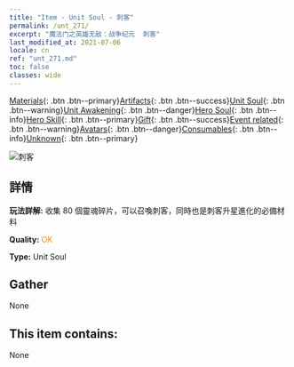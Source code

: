 ```yaml
---
title: "Item - Unit Soul - 刺客"
permalink: /unt_271/
excerpt: "魔法门之英雄无敌：战争纪元  刺客"
last_modified_at: 2021-07-06
locale: cn
ref: "unt_271.md"
toc: false
classes: wide
---
```

 [Materials](/ItemsCN/){: .btn .btn--primary}[Artifacts](/ItemsCN/Artifacts/){: .btn .btn--success}[Unit Soul](/ItemsCN/UnitSoul/){: .btn .btn--warning}[Unit Awakening](/ItemsCN/UnitAwakening/){: .btn .btn--danger}[Hero Soul](/ItemsCN/HeroSoul/){: .btn .btn--info}[Hero Skill](/ItemsCN/HeroSkill/){: .btn .btn--primary}[Gift](/ItemsCN/Gift/){: .btn .btn--success}[Event related](/ItemsCN/Events/){: .btn .btn--warning}[Avatars](/ItemsCN/Avatars/){: .btn .btn--danger}[Consumables](/ItemsCN/Consumables/){: .btn .btn--info}[Unknown](/ItemsCN/Unknown/){: .btn .btn--primary}

 ![刺客](/images/u/ti_cishazhe.jpg)

## 詳情
 **玩法詳解:** 收集 80 個靈魂碎片，可以召喚刺客，同時也是刺客升星進化的必備材料

 **Quality:** <span style="color: #FF8C00">OK</span>

 **Type:** Unit Soul

## Gather

  None

## This item contains:

  None


